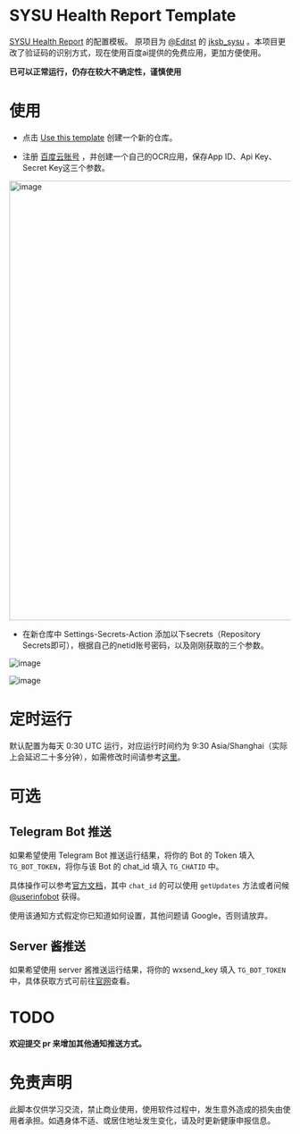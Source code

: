 # SYSU Health Report Template

[SYSU Health Report](https://github.com/Syderny/SYSU-HealthReport) 的配置模板。
原项目为 [@Editst](https://github.com/Editst) 的 [jksb_sysu](https://github.com/Editst/SYSU-HealthReport) 。本项目更改了验证码的识别方式，现在使用百度ai提供的免费应用，更加方便使用。

**已可以正常运行，仍存在较大不确定性，谨慎使用**

# 使用

- 点击 [Use this template](https://github.com/Syderny/AutoHealthReport/generate) 创建一个新的仓库。

- 注册 [百度云账号](https://ai.baidu.com/tech/ocr) ，并创建一个自己的OCR应用，保存App ID、Api Key、Secret Key这三个参数。

<img width="787" alt="image" src="https://user-images.githubusercontent.com/43570957/159112921-eded6820-fc06-4ab3-a6ab-d951f8af22c6.png">


- 在新仓库中 Settings-Secrets-Action 添加以下secrets（Repository Secrets即可），根据自己的netid账号密码，以及刚刚获取的三个参数。

![image](https://user-images.githubusercontent.com/43570957/159113007-d0b9f250-b087-4b57-b8d3-de0445d84078.png)

![image](https://user-images.githubusercontent.com/43570957/159113021-3d90d369-5a5a-4d6c-937d-72927fea65af.png)


# 定时运行

默认配置为每天 0:30 UTC 运行，对应运行时间约为 9:30 Asia/Shanghai（实际上会延迟二十多分钟），如需修改时间请参考[这里](https://docs.github.com/en/actions/learn-github-actions/events-that-trigger-workflows#scheduled-events)。

# 可选

## Telegram Bot 推送

如果希望使用 Telegram Bot 推送运行结果，将你的 Bot 的 Token 填入 `TG_BOT_TOKEN`，将你与该 Bot 的 chat_id 填入 `TG_CHATID` 中。

具体操作可以参考[官方文档](https://core.telegram.org/bots/api#sendmessage)，其中 `chat_id` 的可以使用 `getUpdates` 方法或者问候 [@userinfobot](https://t.me/userinfobot) 获得。

使用该通知方式假定你已知道如何设置，其他问题请 Google，否则请放弃。

## Server 酱推送

如果希望使用 server 酱推送运行结果，将你的 wxsend_key 填入 `TG_BOT_TOKEN` 中，具体获取方式可前往[官网](https://sct.ftqq.com/)查看。

# TODO

**欢迎提交 pr 来增加其他通知推送方式。**

# 免责声明

此脚本仅供学习交流，禁止商业使用，使用软件过程中，发生意外造成的损失由使用者承担。如遇身体不适、或居住地址发生变化，请及时更新健康申报信息。
